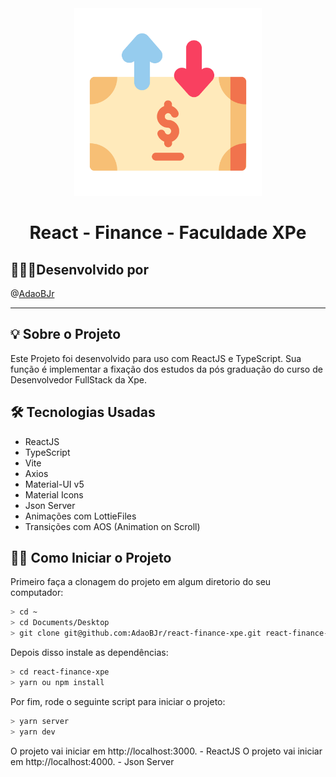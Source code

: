 <div align="center"> 
  <img src="src/assets/readme/readme.svg" width="300">
  <h1> React - Finance - Faculdade XPe </h1>
</div>

## 🧑🏻‍💻Desenvolvido por

@[AdaoBJr](https://github.com/AdaoBJr/)
<br>

---

## 💡 Sobre o Projeto

Este Projeto foi desenvolvido para uso com ReactJS e TypeScript.
Sua função é implementar a fixação dos estudos da pós graduação do curso de Desenvolvedor FullStack da Xpe.

## 🛠 Tecnologias Usadas

- ReactJS
- TypeScript
- Vite
- Axios
- Material-UI v5
- Material Icons
- Json Server
- Animações com LottieFiles
- Transições com AOS (Animation on Scroll)

## 🧙‍♂️ Como Iniciar o Projeto

Primeiro faça a clonagem do projeto em algum diretorio do seu computador:

```bash
> cd ~
> cd Documents/Desktop
> git clone git@github.com:AdaoBJr/react-finance-xpe.git react-finance-xpe
```

Depois disso instale as dependências:

```bash
> cd react-finance-xpe
> yarn ou npm install
```

Por fim, rode o seguinte script para iniciar o projeto:

```bash
> yarn server
> yarn dev
```

O projeto vai iniciar em http://localhost:3000. - ReactJS
O projeto vai iniciar em http://localhost:4000. - Json Server
